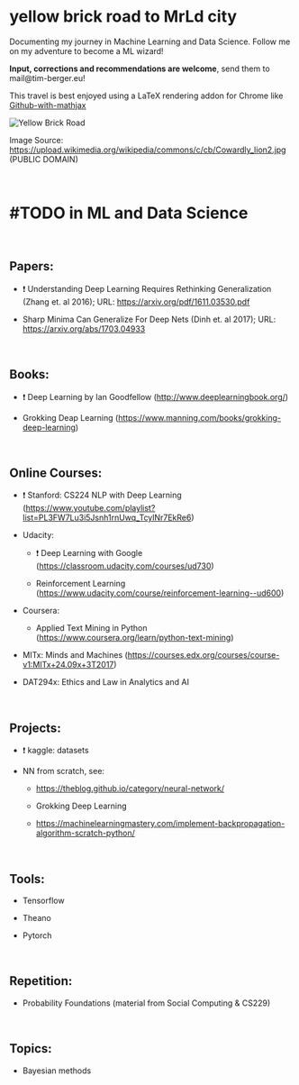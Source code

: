 yellow brick road to **M**r**L**d city
======================================

Documenting my journey in Machine Learning and Data Science. Follow me on my
adventure to become a ML wizard!

**Input, corrections and recommendations are welcome**, send them to
mail\@tim-berger.eu!

This travel is best enjoyed using a LaTeX rendering addon for Chrome like
[Github-with-mathjax](https://chrome.google.com/webstore/detail/github-with-mathjax/ioemnmodlmafdkllaclgeombjnmnbima)

![Yellow Brick Road](/img/Cowardly_lion2.jpg)

Image Source:
https://upload.wikimedia.org/wikipedia/commons/c/cb/Cowardly_lion2.jpg (PUBLIC
DOMAIN)

 

**\#TODO** in ML and Data Science
=================================

 

Papers:
-------

-   :exclamation: Understanding Deep Learning Requires Rethinking Generalization
    (Zhang et. al 2016); URL: https://arxiv.org/pdf/1611.03530.pdf

-   Sharp Minima Can Generalize For Deep Nets (Dinh et. al 2017); URL:
    https://arxiv.org/abs/1703.04933

 

Books:
------

-   :exclamation: Deep Learning by Ian Goodfellow
    (http://www.deeplearningbook.org/)

-   Grokking Deap Learning
    (https://www.manning.com/books/grokking-deep-learning)

 

Online Courses:
---------------

-   :exclamation: Stanford: CS224 NLP with Deep Learning
    (https://www.youtube.com/playlist?list=PL3FW7Lu3i5Jsnh1rnUwq_TcylNr7EkRe6)

-   Udacity:

    -   :exclamation: Deep Learning with Google
        (https://classroom.udacity.com/courses/ud730)

    -   Reinforcement Learning
        (https://www.udacity.com/course/reinforcement-learning--ud600)

-   Coursera:

    -   Applied Text Mining in Python
        (https://www.coursera.org/learn/python-text-mining)

-   MITx: Minds and Machines
    (https://courses.edx.org/courses/course-v1:MITx+24.09x+3T2017)

-   DAT294x: Ethics and Law in Analytics and AI

 

Projects:
---------

-   :exclamation: kaggle: datasets

-   NN from scratch, see:

    -   https://theblog.github.io/category/neural-network/

    -   Grokking Deep Learning

    -   https://machinelearningmastery.com/implement-backpropagation-algorithm-scratch-python/

     

Tools:
------

-   Tensorflow

-   Theano

-   Pytorch

 

Repetition:
-----------

-   Probability Foundations (material from Social Computing & CS229)

 

Topics:
-------

-   Bayesian methods
